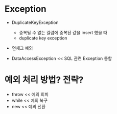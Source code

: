 # Exception

- DuplicateKeyException
  - 중복될 수 없는 컬럼에 중복된 값을 insert 했을 때
  - duplicate key exception
  
- 언체크 예외

- DataAccessException << SQL 관련 Exception 통합

# 예외 처리 방법? 전략?

- throw << 예외 회피
- while << 예외 복구
- new << 예외 전환